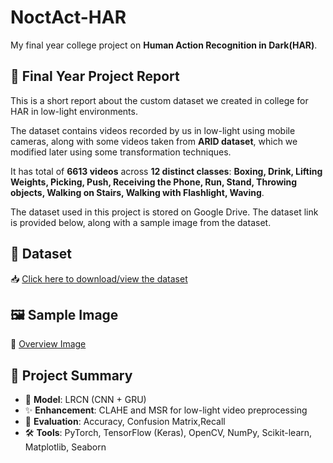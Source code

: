 # NoctAct-HAR
My final year college project on **Human Action Recognition in Dark(HAR)**.

## 📘 Final Year Project Report
This is a short report about the custom dataset we created in college for HAR in low-light environments.

The dataset contains videos recorded by us in low-light using mobile cameras, along with some videos taken from **ARID dataset**, which we modified later using some transformation techniques.

It has total of **6613 videos** across **12 distinct classes**:
**Boxing, Drink, Lifting Weights, Picking, Push, Receiving the Phone, Run, Stand, Throwing objects, Walking on Stairs, Walking with Flashlight, Waving**.

The dataset used in this project is stored on Google Drive. The dataset link is provided below, along with a sample image from the dataset.

## 📂 Dataset
📥 [Click here to download/view the dataset](https://drive.google.com/file/d/1A8g2k9zHzxpxtz4Qv_SzPVfS6XJd-TS9/view?usp=sharing)


## 🖼️ Sample Image
📸 [Overview Image](./sample_img.png)

## 📌 Project Summary

- 🧠 **Model**: LRCN (CNN + GRU)
- ✨ **Enhancement**: CLAHE and MSR for low-light video preprocessing
- 🧪 **Evaluation**: Accuracy, Confusion Matrix,Recall
- 🛠️ **Tools**: PyTorch, TensorFlow (Keras), OpenCV, NumPy, Scikit-learn, Matplotlib, Seaborn

  
